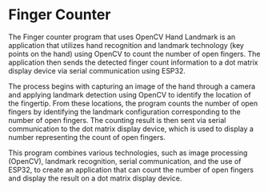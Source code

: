 # Finger Counter
The Finger counter program that uses OpenCV Hand Landmark is an application that utilizes hand recognition and landmark technology (key points on the hand) using OpenCV to count the number of open fingers. The application then sends the detected finger count information to a dot matrix display device via serial communication using ESP32.

The process begins with capturing an image of the hand through a camera and applying landmark detection using OpenCV to identify the location of the fingertip. From these locations, the program counts the number of open fingers by identifying the landmark configuration corresponding to the number of open fingers. The counting result is then sent via serial communication to the dot matrix display device, which is used to display a number representing the count of open fingers.

This program combines various technologies, such as image processing (OpenCV), landmark recognition, serial communication, and the use of ESP32, to create an application that can count the number of open fingers and display the result on a dot matrix display device.
